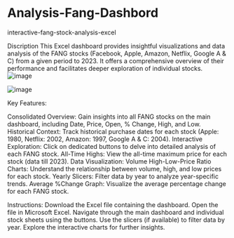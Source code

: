 # Analysis-Fang-Dashbord
interactive-fang-stock-analysis-excel

Discription
This Excel dashboard provides insightful visualizations and data analysis of the FANG stocks (Facebook, Apple, Amazon, Netflix, Google A & C) from a given period to 2023. It offers a comprehensive overview of their performance and facilitates deeper exploration of individual stocks.
![image](https://github.com/MuhammadUmer241/Analysis-Fang-Dashbord/assets/156159700/b89ac919-7ba6-4898-a053-01d2c040e0b5)

![image](https://github.com/MuhammadUmer241/Analysis-Fang-Dashbord/assets/156159700/e07d4e6f-d46b-496a-906b-9441a6118787)


Key Features:

Consolidated Overview: Gain insights into all FANG stocks on the main dashboard, including Date, Price, Open, % Change, High, and Low.
Historical Context: Track historical purchase dates for each stock (Apple: 1980, Netflix: 2002, Amazon: 1997, Google A & C: 2004).
Interactive Exploration: Click on dedicated buttons to delve into detailed analysis of each FANG stock.
All-Time Highs: View the all-time maximum price for each stock (data till 2023).
Data Visualization:
Volume High-Low-Price Ratio Charts: Understand the relationship between volume, high, and low prices for each stock.
Yearly Slicers: Filter data by year to analyze year-specific trends.
Average %Change Graph: Visualize the average percentage change for each FANG stock.

Instructions:
Download the Excel file containing the dashboard.
Open the file in Microsoft Excel.
Navigate through the main dashboard and individual stock sheets using the buttons.
Use the slicers (if available) to filter data by year.
Explore the interactive charts for further insights.
